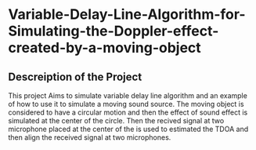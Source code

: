 # Variable-Delay-Line-Algorithm-for-Simulating-the-Doppler-effect-created-by-a-moving-object
Descreiption of the Project
--------------------------------------------------------------------------------------------
This project Aims to simulate variable delay line algorithm and an example of how to use it to simulate a moving sound source. The moving object is considered to have a circular motion and then the effect of sound effect is simulated at the center of the circle.
Then the recived signal at two microphone placed at the center of the is used to estimated the TDOA and then align the received signal at two microphones.
